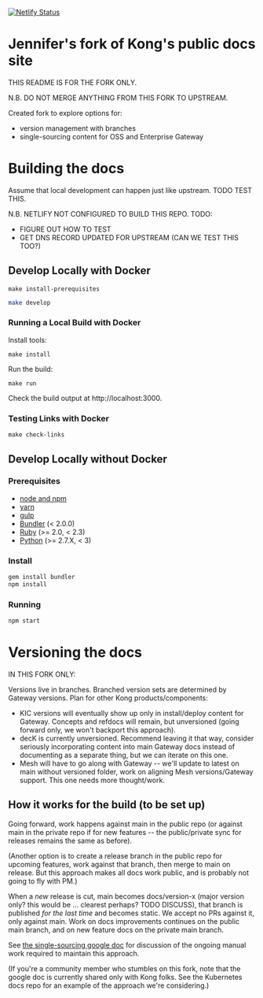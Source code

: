 [![Netlify Status](https://api.netlify.com/api/v1/badges/ae60f2a4-488e-4771-b24a-c26badc5f45d/deploy-status)](https://app.netlify.com/sites/kongdocs/deploys)

# Jennifer's fork of Kong's public docs site

THIS README IS FOR THE FORK ONLY.

N.B. DO NOT MERGE ANYTHING FROM THIS FORK TO UPSTREAM. 

Created fork to explore options for:

- version management with branches
- single-sourcing content for OSS and Enterprise Gateway

# Building the docs

Assume that local development can happen just like upstream. TODO TEST THIS.

N.B. NETLIFY NOT CONFIGURED TO BUILD THIS REPO. TODO: 

- FIGURE OUT HOW TO TEST
- GET DNS RECORD UPDATED FOR UPSTREAM (CAN WE TEST THIS TOO?)

## Develop Locally with Docker

```
make install-prerequisites
```

>
```bash
make develop
```

### Running a Local Build with Docker

Install tools:
```
make install
```

Run the build:
```
make run
```

Check the build output at http://localhost:3000.

### Testing Links with Docker

```
make check-links
```

## Develop Locally without Docker

### Prerequisites

- [node and npm](https://www.npmjs.com/get-npm)
- [yarn](https://classic.yarnpkg.com)
- [gulp](https://gulpjs.com/docs/en/getting-started/quick-start/)
- [Bundler](https://bundler.io/) (< 2.0.0)
- [Ruby](https://www.ruby-lang.org) (>= 2.0, < 2.3)
- [Python](https://www.python.org) (>= 2.7.X, < 3)

### Install

>
```bash
gem install bundler
npm install
```

### Running

>
```bash
npm start
```

# Versioning the docs

IN THIS FORK ONLY:

Versions live in branches. Branched version sets are determined by Gateway versions. Plan for other Kong products/components:

- KIC versions will eventually show up only in install/deploy content for Gateway. Concepts and refdocs will remain, but unversioned (going forward only, we won't backport this approach).
- decK is currently unversioned. Recommend leaving it that way, consider seriously incorporating content into main Gateway docs instead of documenting as a separate thing, but we can iterate on this one.
- Mesh will have to go along with Gateway -- we'll update to latest on main without versioned folder, work on aligning Mesh versions/Gateway support. This one needs more thought/work.

## How it works for the build (to be set up)

Going forward, work happens against main in the public repo (or against main in the private repo if for new features -- the public/private sync for releases remains the same as before).

(Another option is to create a release branch in the public repo for upcoming features, work against that branch, then merge to main on release. But this approach makes all docs work public, and is probably not going to fly with PM.)

When a _new_ release is cut, main becomes docs/version-x (major version only? this would be ... clearest perhaps? TODO DISCUSS), that branch is published _for the last time_ and becomes static. We accept no PRs against it, only against main. Work on docs improvements continues on the public main branch, and on new feature docs on the private main branch.

See [the single-sourcing google doc](https://docs.google.com/document/d/1siPcbOhyfVmLwn-sE9kdjAcCaPLxPG2kVObv_QmDAIU/edit#heading=h.ogfgl5ndxtt9) for discussion of the ongoing manual work required to maintain this approach. 

(If you're a community member who stumbles on this fork, note that the google doc is currently shared only with Kong folks. See the Kubernetes docs repo for an example of the approach we're considering.)


